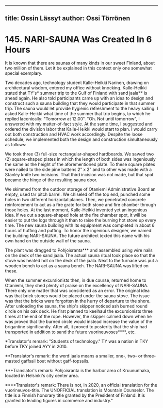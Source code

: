 
---
title: Ossin Lässyt
author: Ossi Törrönen
---

    
# 145. NARI-SAUNA Was Created In 6 Hours

It is known that there are saunas of many kinds in our sweet Finland, about two million of them. Let it be explained in this context only one somewhat special exemplary.

Two decades ago, technology student Kalle-Heikki Narinen, drawing on architectural wisdom, entered my office without knocking. Kalle-Heikki stated that TY's\* summer trip to the Gulf of Finland with sand jaala\*\* is ahead again. He also told participants came up with an idea to design and construct such a sauna building that they would participate in that summer trip. The sauna would let provide hygienic refreshment to the heavy sailing. I asked Kalle-Heikki what time of the summer that trip begins, to which he replied laconically: "Tomorrow at 12.00". "Oh. Not until tomorrow", I answered with my matter-of-fact style. At the same time, I suggested and ordered the division labor that Kalle-Heikki would start to plan. I would carry out both construction and HVAC work accordingly. Despite the loose schedule, we implemented both the design and construction simultaneously as follows:

We took three (3) full-size rectangular-shaped hardboards. We sawed two (2) square-shaped plates in which the length of both sides was ingeniously the same as the height of the aforementioned plate. To these square plates were nailed to the side pine battens 2" x 2" and to other was made with a Stanley knife two incisions. That third incision was not made, but that spot became the hinge of the resulting sauna door.

We skimmed from the outdoor storage of Otaniemi Administrative Board an empty, used tar pitch barrel. We chiseled off the top end, punched some holes in two different horizontal planes. Then, we penetrated concrete reinforcement to act as a fire grate for both stone and fire chamber through those holes. At the last moment, Kalle-Heikki invented yet an ingenious idea. If we cut a square-shaped hole at the fire chamber spot, it will be easier to put the logs through it than to raise the burning hot stove up every time. The new sauna building with its equipment was completed in about 6 hours of huffing and puffing. To honor the ingenious designer, we named the building NARI-SAUNA. The future architect texted this name with his own hand on the outside wall of the sauna.

The plant was dragged to Pohjoisranta\*\*\* and assembled using wire nails on the deck of the sand jaala. The actual sauna ritual took place so that the stove was heated hot on the deck of the jaala. Next to the furnace was put a wooden bench to act as a sauna bench. The NARI-SAUNA was lifted on these.

When the summer excursionists then, in due course, returned home to Otaniemi, they shed plenty of praise on the excellency of NARI-SAUNA. There only one matter that was considered as an error.  The original idea was that brick stones would be placed under the sauna stove. The issue was that the bricks were forgotten in the hurry of departure to the shore. After unloading the sauna, the ship's skipper noticed ash burned round circle on his oak deck. He first planned to keelhaul the excursionists three times at the end of the rope. However, the skipper calmed down when he was proved that the burned circle would instead increase the value of the brigantine significantly. After all, it proved to posterity that the ship had transported in addition to sand the future vuorineuvoses\*\*\*\*, etc.

\*Translator's remark: "Students of technology." TY was a nation in TKY before TKY joined AYY in 2010.

\*\*Translator's remark: the word jaala means a smaller, one-, two- or three-masted gaffsail boat without gaff-topsails.

\*\*\*Translator's remark: Pohjoisranta is the harbor area of Kruununhaka, located in Helsinki's city center area.

\*\*\*\*Translator's remark: There is not, in 2020, an official translation for the vuorineuvos-title. The UNOFFICIAL translation is Mountain Counselor. The title is a Finnish honorary title granted by the President of Finland. It is granted to leading figures in commerce and industry."
